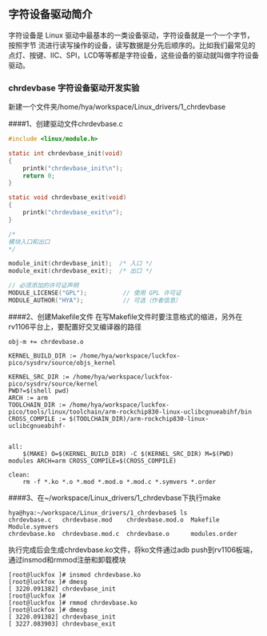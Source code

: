 ## 字符设备驱动简介

字符设备是 Linux 驱动中最基本的一类设备驱动，字符设备就是一个一个字节，按照字节 流进行读写操作的设备，读写数据是分先后顺序的。比如我们最常见的点灯、按键、IIC、SPI，LCD等等都是字符设备，这些设备的驱动就叫做字符设备驱动。

### chrdevbase 字符设备驱动开发实验

新建一个文件夹/home/hya/workspace/Linux_drivers/1_chrdevbase

####1、创建驱动文件chrdevbase.c

```c
#include <linux/module.h>

static int chrdevbase_init(void)
{
	printk("chrdevbase_init\n");
	return 0;
}

static void chrdevbase_exit(void)
{
	printk("chrdevbase_exit\n");
}

/*
模块入口和出口
*/

module_init(chrdevbase_init);  /* 入口 */
module_exit(chrdevbase_exit);  /* 出口 */

// 必须添加的许可证声明
MODULE_LICENSE("GPL");          // 使用 GPL 许可证
MODULE_AUTHOR("HYA");           // 可选（作者信息）

```

####2、创建Makefile文件
在写Makefile文件时要注意格式的缩进，另外在rv1106平台上，要配置好交叉编译器的路径

```shell
obj-m += chrdevbase.o
 
KERNEL_BUILD_DIR := /home/hya/workspace/luckfox-pico/sysdrv/source/objs_kernel
 
KERNEL_SRC_DIR := /home/hya/workspace/luckfox-pico/sysdrv/source/kernel
PWD?=$(shell pwd)
ARCH := arm
TOOLCHAIN_DIR := /home/hya/workspace/luckfox-pico/tools/linux/toolchain/arm-rockchip830-linux-uclibcgnueabihf/bin
CROSS_COMPILE := $(TOOLCHAIN_DIR)/arm-rockchip830-linux-uclibcgnueabihf-
 
 
all:
	$(MAKE) O=$(KERNEL_BUILD_DIR) -C $(KERNEL_SRC_DIR) M=$(PWD) modules ARCH=arm CROSS_COMPILE=$(CROSS_COMPILE) 
 
clean:
	rm -f *.ko *.o *.mod *.mod.o *.mod.c *.symvers *.order
```

####3、在~/workspace/Linux_drivers/1_chrdevbase下执行make

```shell
hya@hya:~/workspace/Linux_drivers/1_chrdevbase$ ls
chrdevbase.c   chrdevbase.mod    chrdevbase.mod.o  Makefile       Module.symvers
chrdevbase.ko  chrdevbase.mod.c  chrdevbase.o      modules.order
```

执行完成后会生成chrdevbase.ko文件，将ko文件通过adb push到rv1106板端，通过insmod和rmmod注册和卸载模块

```shell
[root@luckfox ]# insmod chrdevbase.ko 
[root@luckfox ]# dmesg 
[ 3220.091382] chrdevbase_init
[root@luckfox ]# 
[root@luckfox ]# rmmod chrdevbase.ko 
[root@luckfox ]# dmesg 
[ 3220.091382] chrdevbase_init
[ 3227.083903] chrdevbase_exit
```

